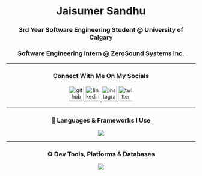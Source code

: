 <div align="center">

# Jaisumer Sandhu  
### 3rd Year Software Engineering Student @ University of Calgary
### Software Engineering Intern @ [ZeroSound Systems Inc.](https://zerosound.com/)

---

### Connect With Me On My Socials

<a href="https://github.com/JaisumerS">
  <img src="https://img.shields.io/badge/github-181717?style=for-the-badge&logo=github&logoColor=white" alt="github" height="40">
</a>
<a href="https://www.linkedin.com/in/jaisumer-sandhu-3399b4248/">
  <img src="https://img.shields.io/badge/linkedin-0A66C2?style=for-the-badge&logo=linkedin&logoColor=white" alt="linkedin" height="40">
</a>
<a href="https://www.instagram.com/jaisumer_sandhu/">
  <img src="https://img.shields.io/badge/instagram-E4405F?style=for-the-badge&logo=instagram&logoColor=white" alt="instagram" height="40">
</a>
<a href="https://twitter.com/jaisumer-sandhu-3399b4248">
  <img src="https://img.shields.io/badge/twitter-1DA1F2?style=for-the-badge&logo=twitter&logoColor=white" alt="twitter" height="40">
</a>

---

### 🧰 Languages & Frameworks I Use  
<p align="center">
  <img src="https://skillicons.dev/icons?i=js,ts,html,css,react,nextjs,nodejs,express,c,cpp,cs,java,py,haskell" />
</p>

---

### ⚙️ Dev Tools, Platforms & Databases  
<p align="center">
  <img src="https://skillicons.dev/icons?i=git,github,linux,vercel,cloudflare,raspberrypi,mongodb,postgres,npm,socketio" />
</p>

</div>
